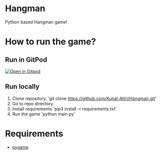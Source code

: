 # Hangman
Python based Hangman game!

# How to run the game?
## Run in GitPod
[![Open in Gitpod](https://gitpod.io/button/open-in-gitpod.svg)](https://gitpod.io/#https://github.com/kunal-attri/Hangman/blobmmaster/main.py)

## Run locally
1. Clone repository.
	'git clone https://github.com/Kunal-Attri/Hangman.git'
2. Go to repo directory.
3. Install requirements
	'pip3 install -r requirements.txt'
4. Run the game
	'python main.py'

# Requirements
- [pygame](https://www.pygame.org/docs)